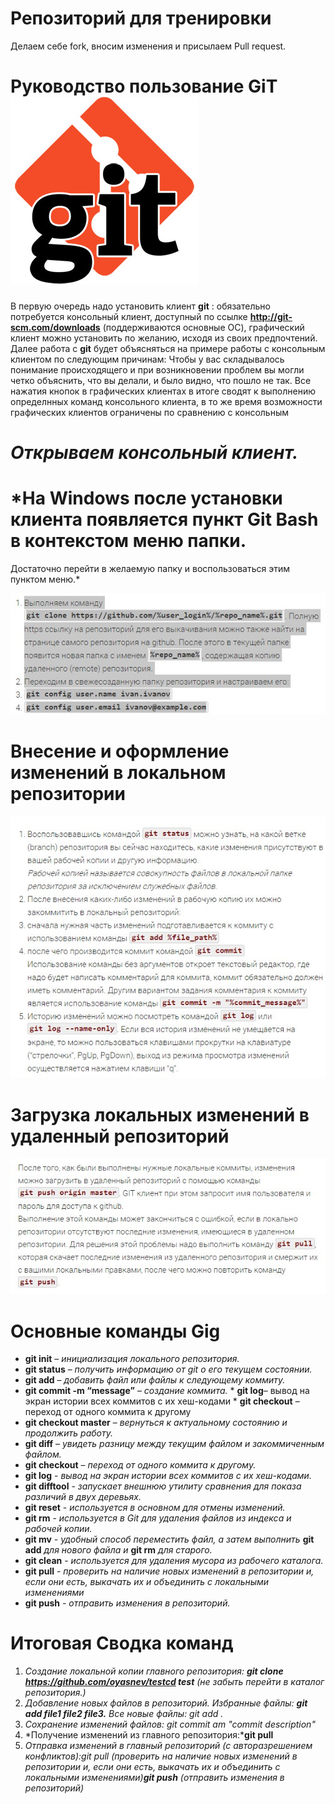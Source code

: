 # Репозиторий для тренировки 

Делаем себе fork, вносим изменения и присылаем Pull request.



# **Руководство пользование GiT** ![Выполняем команду](/image/git.jpg)

В первую очередь надо установить клиент **git** : обязательно потребуется консольный клиент, доступный по ссылке **http://git-scm.com/downloads** (поддерживаются основные ОС), графический клиент можно установить по желанию, исходя из своих предпочтений.
Далее работа с **git** будет объясняться на примере работы с консольным клиентом по следующим причинам:
Чтобы у вас складывалось понимание происходящего и при возникновении проблем вы могли четко объяснить, что вы делали, и было видно, что пошло не так.
Все нажатия кнопок в графических клиентах в итоге сводят к выполнению определнных команд консольного клиента, в то же время возможности графических клиентов ограничены по сравнению с консольным
    



# *Открываем консольный клиент.*

# *На Windows после установки клиента появляется пункт Git Bash в контекстом меню папки.
 Достаточно перейти в желаемую папку и воспользоваться этим пунктом меню.*

![Выполняем команду](/image/Screenshot_1.jpg )

# **Внесение и оформление изменений в локальном репозитории**

![Изменения локации репозитории](/image/Screenshot_2.jpg)

# **Загрузка локальных изменений в удаленный репозиторий**

![Загрузка локальных изменений в удаленный репозиторий](/image/Screenshot_3.jpg)




# **Основные команды Gig** 
 * **git init** – *инициализация локального репозитория.*
 * **git status** – *получить информацию от git о его текущем состоянии.*
 * **git add** – *добавить файл или файлы к следующему коммиту.*
 * **git commit -m “message”** – *создание коммита.*                                                                    * **git log**– вывод на экран истории всех коммитов с их хеш-кодами                                                                                                     * **git checkout** – переход от одного коммита к другому
 * **git checkout master** – *вернуться к актуальному состоянию и продолжить работу.*
 * **git diff** – *увидеть разницу между текущим файлом и закоммиченным файлом.*
 * **git checkout** – *переход от одного коммита к другому.*
 * **git log** - *вывод на экран истории всех коммитов с их хеш-кодами.*
 * **git difftool** - *запускает внешнюю утилиту сравнения для показа различий в двух деревьях.*
 * **git reset** - *используется в основном для отмены изменений.*
 * **git rm** - *используется в Git для удаления файлов из индекса и рабочей копии.*
 * **git mv** - *удобный способ переместить файл, а затем выполнить* **git add** *для нового файла и* **git rm** *для старого.*
 * **git clean** - *используется для удаления мусора из рабочего каталога.* 
 * **git pull** - *проверить на наличие новых изменений в репозитории и, если они есть, выкачать их и объединить с локальными изменениями*
* **git push** - *отправить изменения в репозиторий.*





# **Итоговая Сводка команд**
1. *Создание локальной копии главного репозитория: **git clone https://github.com/oyasnev/testcd test** (не забыть перейти в каталог репозитория.)*
2. *Добавление новых файлов в репозиторий. Избранные файлы: **git add file1 file2 file3.** Все новые файлы: git add .*
3. *Сохранение изменений файлов:  git commit ­am "commit description"*
4. *Получение изменений из главного репозитория:***git pull** 
5. *Отправка изменений в главный репозиторий (с авторазрешением конфликтов):git pull (проверить на наличие новых изменений в репозитории и, если они есть, выкачать их и объединить с локальными изменениями)**git push**  (отправить изменения в репозиторий)*